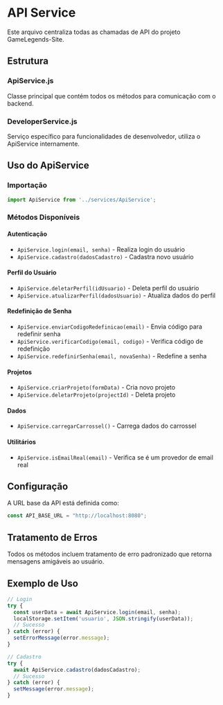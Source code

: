 # API Service

Este arquivo centraliza todas as chamadas de API do projeto GameLegends-Site.

## Estrutura

### ApiService.js
Classe principal que contém todos os métodos para comunicação com o backend.

### DeveloperService.js
Serviço específico para funcionalidades de desenvolvedor, utiliza o ApiService internamente.

## Uso do ApiService

### Importação
```javascript
import ApiService from '../services/ApiService';
```

### Métodos Disponíveis

#### Autenticação
- `ApiService.login(email, senha)` - Realiza login do usuário
- `ApiService.cadastro(dadosCadastro)` - Cadastra novo usuário

#### Perfil do Usuário
- `ApiService.deletarPerfil(idUsuario)` - Deleta perfil do usuário
- `ApiService.atualizarPerfil(dadosUsuario)` - Atualiza dados do perfil

#### Redefinição de Senha
- `ApiService.enviarCodigoRedefinicao(email)` - Envia código para redefinir senha
- `ApiService.verificarCodigo(email, codigo)` - Verifica código de redefinição
- `ApiService.redefinirSenha(email, novaSenha)` - Redefine a senha

#### Projetos
- `ApiService.criarProjeto(formData)` - Cria novo projeto
- `ApiService.deletarProjeto(projectId)` - Deleta projeto

#### Dados
- `ApiService.carregarCarrossel()` - Carrega dados do carrossel

#### Utilitários
- `ApiService.isEmailReal(email)` - Verifica se é um provedor de email real

## Configuração

A URL base da API está definida como:
```javascript
const API_BASE_URL = "http://localhost:8080";
```

## Tratamento de Erros

Todos os métodos incluem tratamento de erro padronizado que retorna mensagens amigáveis ao usuário.

## Exemplo de Uso

```javascript
// Login
try {
  const userData = await ApiService.login(email, senha);
  localStorage.setItem('usuario', JSON.stringify(userData));
  // Sucesso
} catch (error) {
  setErrorMessage(error.message);
}

// Cadastro
try {
  await ApiService.cadastro(dadosCadastro);
  // Sucesso
} catch (error) {
  setMessage(error.message);
}
```